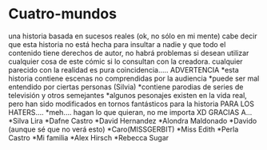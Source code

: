 # Cuatro-mundos
una historia basada en sucesos reales (ok, no sólo en mi mente)
cabe decir que esta historia no está hecha para insultar a nadie y que todo el contenido tiene derechos de autor, no habrá problemas si desean utilizar cualquier cosa de este cómic si lo consultan con la creadora.
cualquier parecido con la realidad es pura coincidencia.....
ADVERTENCIA
*esta historia contiene escenas no comprendidas por la audiencia
*puede ser mal entendido por ciertas personas (Silvia)
*contiene parodias de series de televisión y otros semejantes
*algunos pesonajes existen en la vida real, pero han sido modificados en tornos fantásticos para la historia
PARA LOS HATERS....
*meh.... hagan lo que quieran, no me importa XD
GRACIAS A...
*Silva Lira
*Dafne Castro
*David Hernandez
*Alondra Maldonado
*Davido (aunque sé que no verá esto)
*Caro(MISSGERBIT)
*Miss Edith
*Perla Castro
*Mi familia
*Alex Hirsch
*Rebecca Sugar
